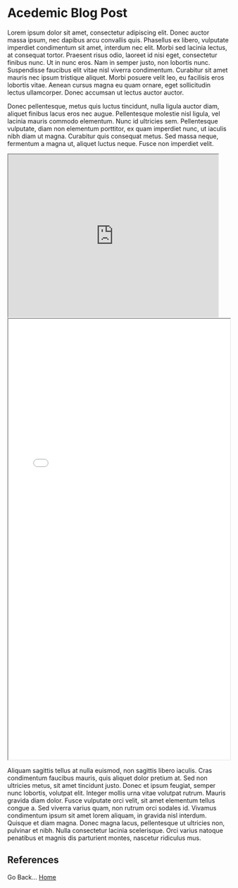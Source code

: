 <h1>Acedemic Blog Post</h1>

Lorem ipsum dolor sit amet, consectetur adipiscing elit. Donec auctor massa ipsum, nec dapibus arcu convallis quis. Phasellus ex libero, vulputate imperdiet condimentum sit amet, interdum nec elit. Morbi sed lacinia lectus, at consequat tortor. Praesent risus odio, laoreet id nisi eget, consectetur finibus nunc. Ut in nunc eros. Nam in semper justo, non lobortis nunc. Suspendisse faucibus elit vitae nisl viverra condimentum. Curabitur sit amet mauris nec ipsum tristique aliquet. Morbi posuere velit leo, eu facilisis eros lobortis vitae. Aenean cursus magna eu quam ornare, eget sollicitudin lectus ullamcorper. Donec accumsan ut lectus auctor auctor.

Donec pellentesque, metus quis luctus tincidunt, nulla ligula auctor diam, aliquet finibus lacus eros nec augue. Pellentesque molestie nisl ligula, vel lacinia mauris commodo elementum. Nunc id ultricies sem. Pellentesque vulputate, diam non elementum porttitor, ex quam imperdiet nunc, ut iaculis nibh diam ut magna. Curabitur quis consequat metus. Sed massa neque, fermentum a magna ut, aliquet luctus neque. Fusce non imperdiet velit.

<!--	Exported from Voyant Tools (voyant-tools.org).
The iframe src attribute below uses a relative protocol to better function with both
http and https sites, but if you're embedding this into a local web page (file protocol)
you should add an explicit protocol (https if you're using voyant-tools.org, otherwise
it depends on this server.
Feel free to change the height and width values or other styling below: -->
<iframe style='width: 477px; height: 369px;' src='https://voyant-tools.org/tool/Trends/?query=cultural*&query=culture&corpus=7d3d7b3a26402f1917a3935596564fd9'></iframe>

<iframe style='width: 100%; height: 1000px;' src="processing/index.html"></iframe>

Aliquam sagittis tellus at nulla euismod, non sagittis libero iaculis. Cras condimentum faucibus mauris, quis aliquet dolor pretium at. Sed non ultricies metus, sit amet tincidunt justo. Donec et ipsum feugiat, semper nunc lobortis, volutpat elit. Integer mollis urna vitae volutpat rutrum. Mauris gravida diam dolor. Fusce vulputate orci velit, sit amet elementum tellus congue a. Sed viverra varius quam, non rutrum orci sodales id. Vivamus condimentum ipsum sit amet lorem aliquam, in gravida nisl interdum. Quisque et diam magna. Donec magna lacus, pellentesque ut ultricies non, pulvinar et nibh. Nulla consectetur lacinia scelerisque. Orci varius natoque penatibus et magnis dis parturient montes, nascetur ridiculus mus.

<h2>References</h2>

Go Back... [Home](README.md)



